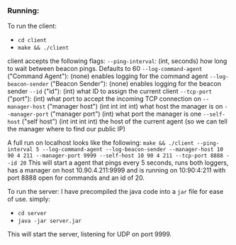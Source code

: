 ### Running:
To run the client:
- `cd client`
- `make && ./client`

client accepts the following flags:
`--ping-interval`: (int, seconds) how long to wait between beacon pings. Defaults to 60
`--log-command-agent` ("Command Agent"): (none) enables logging for the command agent
`--log-beacon-sender` ("Beacon Sender"): (none) enables logging for the beacon sender
`--id` ("id"): (int) what ID to assign the current client
`--tcp-port` ("port"): (int) what port to accept the incoming TCP connection on
`--manager-host` ("manager host") (int int int int) what host the manager is on
`--manager-port` ("manager port") (int) what port the manager is one
`--self-host` ("self host") (int int int int) the host of the current agent (so we can tell the manager where to find our public IP)

A full run on localhost looks like the following:
`make && ./client --ping-interval 5 --log-command-agent --log-beacon-sender --manager-host 10 90 4 211 --manager-port 9999 --self-host 10 90 4 211 --tcp-port 8888 --id 20`
This will start a agent that pings every 5 seconds, runs both loggers, has a manager on host 10.90.4.211:9999 and is running on 10:90:4:211 with port 8888 open for commands and an id of 20.


To run the server: I have precompiled the java code into a `jar` file for ease of use. simply:
- `cd server`
- `java -jar server.jar`

This will start the server, listening for UDP on port 9999.
